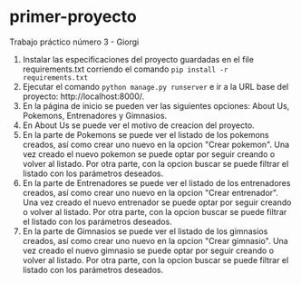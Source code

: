 # primer-proyecto

Trabajo práctico número 3 - Giorgi 

1) Instalar las especificaciones del proyecto guardadas en el file requirements.txt corriendo el comando `pip install -r requirements.txt`
2) Ejecutar el comando `python manage.py runserver` e ir a la URL base del proyecto: http://localhost:8000/.
3) En la página de inicio se pueden ver  las siguientes opciones: About Us, Pokemons, Entrenadores y Gimnasios.
4) En About Us se puede ver el motivo de creacion del proyecto.
5) En la parte de Pokemons se puede ver el listado de los pokemons creados, así como crear uno nuevo en la opcion "Crear pokemon". Una vez creado el nuevo pokemon se puede optar por seguir creando o volver al listado. Por otra parte, con la opcion buscar se puede filtrar el listado con los parámetros deseados.
6) En la parte de Entrenadores se puede ver el listado de los entrenadores creados, así como crear uno nuevo en la opcion "Crear entrenador". Una vez creado el nuevo entrenador se puede optar por seguir creando o volver al listado. Por otra parte, con la opcion buscar se puede filtrar el listado con los parámetros deseados.
7) En la parte de Gimnasios se puede ver el listado de los gimnasios creados, así como crear uno nuevo en la opcion "Crear gimnasio". Una vez creado el nuevo gimnasio se puede optar por seguir creando o volver al listado. Por otra parte, con la opcion buscar se puede filtrar el listado con los parámetros deseados.
